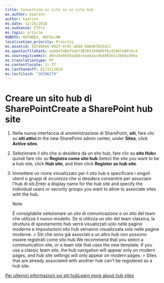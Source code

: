 ```yaml
---
title: Convertire un sito in un sito hub
ms.author: kaarins
author: kaarins
ms.date: 12/28/2018
ms.audience: ITPro
ms.topic: article
ROBOTS: NOINDEX, NOFOLLOW
localization_priority: Priority
ms.assetid: 837996e6-802f-4745-a590-500207835d11
ms.openlocfilehash: ea8bdfd8b75d4730303394905f9cd190fa9074c4
ms.sourcegitcommit: d6ea5e9458a2b8ceaab3ac4bd483e1130b9a398a
ms.translationtype: MT
ms.contentlocale: it-IT
ms.lasthandoff: 01/15/2019
ms.locfileid: "28296279"
---
```

# <a name="create-a-sharepoint-hub-site"></a><span data-ttu-id="7f96d-102">Creare un sito hub di SharePoint</span><span class="sxs-lookup"><span data-stu-id="7f96d-102">Create a SharePoint hub site</span></span>

1. <span data-ttu-id="7f96d-103">Nella nuova interfaccia di amministrazione di SharePoint, **siti**, fare clic su **siti attivi**.</span><span class="sxs-lookup"><span data-stu-id="7f96d-103">In the new SharePoint admin center, under **Sites**, click **Active sites**.</span></span> 
    
2. <span data-ttu-id="7f96d-104">Selezionare il sito che si desidera da un sito hub, fare clic su **sito Hub**e quindi fare clic su **Registra come sito hub**.</span><span class="sxs-lookup"><span data-stu-id="7f96d-104">Select the site you want to be a hub site, click **Hub site**, and then click **Register as hub site**.</span></span> 
    
3. <span data-ttu-id="7f96d-105">Immettere un nome visualizzato per il sito hub e specificare i singoli utenti o gruppi di sicurezza che si desidera consentire per associare l'hub di siti.</span><span class="sxs-lookup"><span data-stu-id="7f96d-105">Enter a display name for the hub site and specify the individual users or security groups you want to allow to associate sites with the hub.</span></span>
    
    > [!NOTE]
    >  <span data-ttu-id="7f96d-p101">È consigliabile selezionare un sito di comunicazione o un sito del team che utilizza il nuovo modello. Se si utilizza un sito del team classica, la struttura di spostamento hub verrà visualizzati solo nelle pagine moderne e impostazioni sito hub verranno visualizzata solo nelle pagine moderne. > Siti che sono già associati a un altro hub non possono essere registrati come sito hub.</span><span class="sxs-lookup"><span data-stu-id="7f96d-p101">We recommend that you select a communication site, or a team site that uses the new template. If you use a classic team site, the hub navigation will appear only on modern pages, and hub site settings will only appear on modern pages. >  Sites that are already associated with another hub can't be registered as a hub site.</span></span> 
  
[<span data-ttu-id="7f96d-109">Per ulteriori informazioni sui siti hub</span><span class="sxs-lookup"><span data-stu-id="7f96d-109">Learn more about hub sites</span></span>](https://go.microsoft.com/fwlink/?linkid=869149)
  

